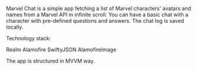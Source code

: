 Marvel Chat is a simple app fetching a list of Marvel characters' avatars and names from a Marvel API in infinite scroll. You can have a basic chat with a character with pre-defined questions and answers. The chat log is saved locally.  

Technology stack:

Realm
Alamofire
SwiftyJSON
AlamofireImage

The app is structured in MVVM way. 
